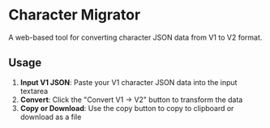 # Character Migrator

A web-based tool for converting character JSON data from V1 to V2 format.

## Usage

1. **Input V1 JSON**: Paste your V1 character JSON data into the input textarea
2. **Convert**: Click the "Convert V1 → V2" button to transform the data
3. **Copy or Download**: Use the copy button to copy to clipboard or download as a file
